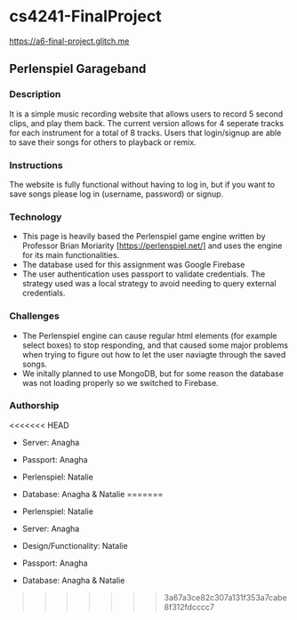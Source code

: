 # cs4241-FinalProject
https://a6-final-project.glitch.me

## Perlenspiel Garageband
### Description
It is a simple music recording website that allows users to record 5 second clips, and play them back. The current version allows for 4 seperate tracks for each instrument for a total of 8 tracks.
Users that login/signup are able to save their songs for others to playback or remix.
### Instructions
The website is fully functional without having to log in, but if you want to save songs please log in (username, password) or signup.
### Technology
 - This page is heavily based the Perlenspiel game engine written by Professor Brian Moriarity [https://perlenspiel.net/] and uses the engine for its main functionalities.
 - The database used for this assignment was Google Firebase
 - The user authentication uses passport to validate credentials. The strategy used was a local strategy to avoid needing to query external credentials.
### Challenges
 - The Perlenspiel engine can cause regular html elements (for example select boxes) to stop responding, and that caused some major problems when trying to figure out how to let the user naviagte through the saved songs.
 - We initally planned to use MongoDB, but for some reason the database was not loading properly so we switched to Firebase.
### Authorship
<<<<<<< HEAD
 - Server: Anagha
 - Passport: Anagha
 - Perlenspiel: Natalie
 - Database: Anagha & Natalie
=======

- Perlenspiel: Natalie
- Server: Anagha
- Design/Functionality: Natalie
- Passport: Anagha
- Database: Anagha & Natalie
>>>>>>> 3a67a3ce82c307a131f353a7cabe8f312fdcccc7
